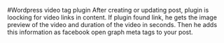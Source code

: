 #Wordpress video tag plugin
After creating or updating post, plugin is loocking for video links in content. If plugin found link, he gets the image preview of the video and duration of the video in seconds. Then he adds this information as facebook open graph meta tags to your post.
